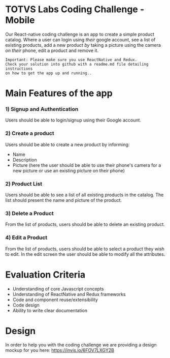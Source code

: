 # TOTVS Labs Coding Challenge - Mobile
Our React-native coding challenge is an app to create a simple product catalog. Where a user can login using *their* google account, see a list of existing products, add a new product *by* taking a picture using the camera *on their* phone, edit a product and remove it.

```
Important: Please make sure you use ReactNative and Redux. 
Check your solution into github with a readme.md file detailing instructions 
on how to get the app up and running..
```

# Main Features of the app

### 1) Signup and Authentication
Users should be able to login/signup using their Google account.

### 2) Create a product
Users should be able to create a new product by informing:
- Name
- Description
- Picture (here the user should be able to use their phone's camera for a new picture or use an existing picture on their phone)

### 2) Product List

Users should be able to see a list of all existing products in the catalog. The list should present the name and picture of the product.

### 3) Delete a Product

From the list of products, users should be able to delete an existing product.

### 4) Edit a Product

From the list of products, users should be able to select a product they wish to edit. In the edit screen the user should be able to modify all the attributes.

# Evaluation Criteria

* Understanding of core Javascript concepts
* Understanding of ReactNative and Redux frameworks
* Code and component reuse/extensibility
* Code design
* Ability to write clear documentation


# Design
In order to help you with the coding challenge we are providing a design mockup for you here:
https://invis.io/6FOV7LXGY2B
